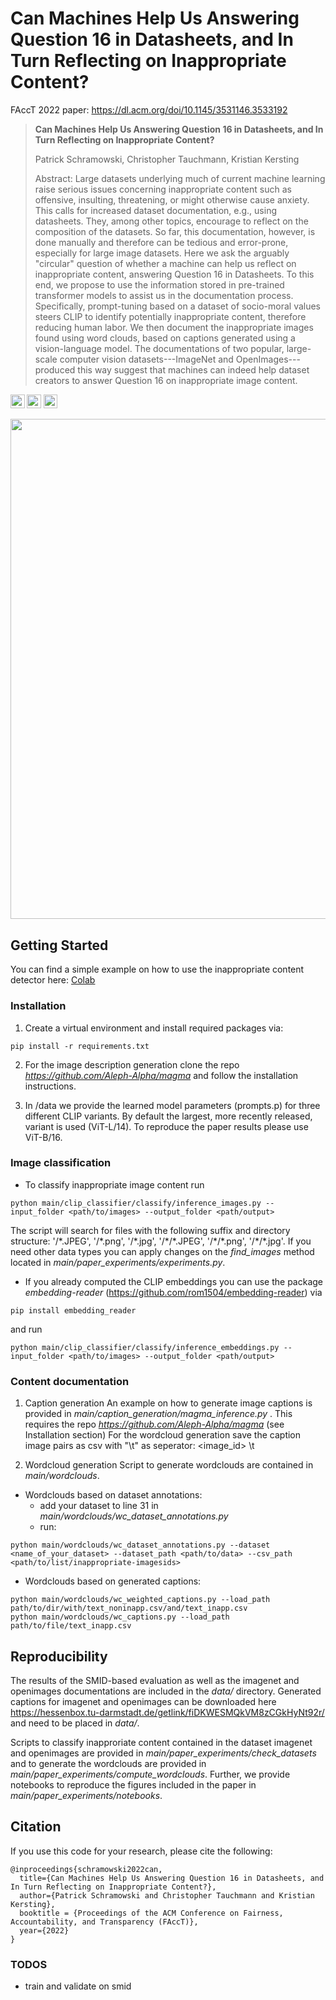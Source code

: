 # Can Machines Help Us Answering Question 16 in Datasheets, and In Turn Reflecting on Inappropriate Content?

FAccT 2022 paper: https://dl.acm.org/doi/10.1145/3531146.3533192

> **Can Machines Help Us Answering Question 16 in Datasheets, and In Turn Reflecting on Inappropriate Content?**
>
> Patrick Schramowski, Christopher Tauchmann, Kristian Kersting
>
> Abstract: Large datasets underlying much of current machine learning raise serious issues concerning inappropriate content such as offensive, insulting, threatening, or might otherwise cause anxiety. 
This calls for increased dataset documentation, e.g., using datasheets. They, among other topics, encourage to reflect on the composition of the datasets. So far, this documentation, however, is done manually and therefore can be tedious and error-prone, especially for large image datasets.
Here we ask the arguably "circular" question of whether a machine can help us reflect on inappropriate content, answering Question 16 in Datasheets.
To this end, we propose to use the information stored in pre-trained transformer models to assist us in the documentation process.
Specifically, prompt-tuning based on a dataset of socio-moral values steers CLIP to identify potentially inappropriate content, therefore reducing human labor. We then document the inappropriate images found using word clouds, based on captions generated using a vision-language model.
The documentations of two popular, large-scale computer vision datasets---ImageNet and OpenImages---produced this way suggest that machines can indeed help dataset creators to answer Question 16 on inappropriate image content.

<a href="https://arxiv.org/abs/2202.06675"><img src="https://img.shields.io/badge/arxiv-2202.06675-red" height=22.5></a>
<a href="https://opensource.org/licenses/MIT"><img src="https://img.shields.io/badge/License-MIT-yellow.svg" height=22.5></a>
<a href="https://colab.research.google.com/drive/1_JoaTV-E83ejcjcT4FlMG0_lg_8YODPZ?usp=sharing"><img src="https://img.shields.io/badge/Notebook-Colab-green" height=22.5></a>

<img src="docs/inapp_concepts.jpg" width="800px">

## Getting Started

You can find a simple example on how to use the inappropriate content detector here: [Colab](https://colab.research.google.com/drive/1_JoaTV-E83ejcjcT4FlMG0_lg_8YODPZ?usp=sharing)
### Installation
1. Create a virtual environment and install required packages via: 
```
pip install -r requirements.txt
```
2. For the image description generation clone the repo *https://github.com/Aleph-Alpha/magma* and follow the installation instructions.

3. In /data we provide the learned model parameters (prompts.p) for three different CLIP variants. By default the largest, more recently released, variant is used (ViT-L/14). To reproduce the paper results please use ViT-B/16. 
### Image classification

- To classify inappropriate image content run
```
python main/clip_classifier/classify/inference_images.py --input_folder <path/to/images> --output_folder <path/output>
```
The script will search for files with the following suffix and directory structure: '/&ast;.JPEG', '/&ast;.png', '/&ast;.jpg', '/&ast;/&ast;.JPEG', '/&ast;/&ast;.png', '/&ast;/&ast;.jpg'. If you need other data types you can apply changes on the *find_images* method located in *main/paper_experiments/experiments.py*.

- If you already computed the CLIP embeddings you can use the package *embedding-reader* (https://github.com/rom1504/embedding-reader) via 
```
pip install embedding_reader
```
and run

```
python main/clip_classifier/classify/inference_embeddings.py --input_folder <path/to/images> --output_folder <path/output>
```

### Content documentation
1. Caption generation
An example on how to generate image captions is provided in *main/caption_generation/magma_inference.py* . 
This requires the repo *https://github.com/Aleph-Alpha/magma* (see Installation section)
For the wordcloud generation save the caption image pairs as csv with "\t" as seperator: <image_id> \t <caption>

2. Wordcloud generation
Script to generate wordclouds are contained in *main/wordclouds*.
 
- Wordclouds based on dataset annotations:
    - add your dataset to line 31 in *main/wordclouds/wc_dataset_annotations.py*
    - run:
```
python main/wordclouds/wc_dataset_annotations.py --dataset <name_of_your_dataset> --dataset_path <path/to/data> --csv_path <path/to/list/inappropriate-imagesids>
```

- Wordclouds based on generated captions:
```
python main/wordclouds/wc_weighted_captions.py --load_path path/to/dir/with/text_noninapp.csv/and/text_inapp.csv
python main/wordclouds/wc_captions.py --load_path path/to/file/text_inapp.csv
```


## Reproducibility 
The results of the SMID-based evaluation as well as the imagenet and openimages documentations are included in the *data/* directory.
Generated captions for imagenet and openimages can be downloaded here https://hessenbox.tu-darmstadt.de/getlink/fiDKWESMQkVM8zCGkHyNt92r/ and need to be placed in *data/*.

Scripts to classify inapproriate content contained in the dataset imagenet and openimages are provided in *main/paper_experiments/check_datasets* and to generate the wordclouds are provided in *main/paper_experiments/compute_wordclouds*.
Further, we provide notebooks to reproduce the figures included in the paper in *main/paper_experiments/notebooks*.


## Citation
If you use this code for your research, please cite the following:
```
@inproceedings{schramowski2022can,
  title={Can Machines Help Us Answering Question 16 in Datasheets, and In Turn Reflecting on Inappropriate Content?},
  author={Patrick Schramowski and Christopher Tauchmann and Kristian Kersting},
  booktitle = {Proceedings of the ACM Conference on Fairness, Accountability, and Transparency (FAccT)},
  year={2022}
}
```

### TODOS
- train and validate on smid
